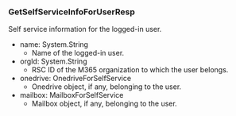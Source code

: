 ### GetSelfServiceInfoForUserResp
Self service information for the logged-in user.

- name: System.String
  - Name of the logged-in user.
- orgId: System.String
  - RSC ID of the M365 organization to which the user belongs.
- onedrive: OnedriveForSelfService
  - Onedrive object, if any, belonging to the user.
- mailbox: MailboxForSelfService
  - Mailbox object, if any, belonging to the user.
